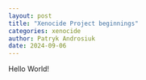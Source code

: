 ```yaml
---
layout: post
title: "Xenocide Project beginnings"
categories: xenocide
author: Patryk Androsiuk
date: 2024-09-06
---
```


Hello World!
